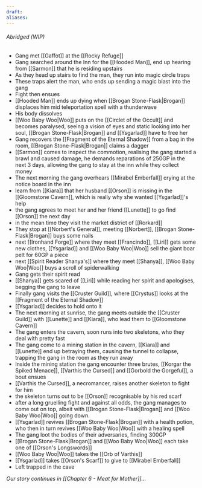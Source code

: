 ```yaml
---
draft: 
aliases:
---
```

###### Abridged (WIP)
- Gang met [[Gaffot]] at the [[Rocky Refuge]]
- Gang searched around the Inn for the [[Hooded Man]], end up hearing from [[Sarmon]] that he is residing upstairs
- As they head up stairs to find the man, they run into magic circle traps
- These traps alert the man, who ends up sending a magic blast into the gang
- Fight then ensues
- [[Hooded Man]] ends up dying when [[Brogan Stone-Flask|Brogan]] displaces him mid teleportation spell with a thunderwave
- His body dissolves
- [[Woo Baby Woo|Woo]] puts on the [[Circlet of the Occult]] and becomes paralysed, seeing a vision of eyes and static looking into her soul, [[Brogan Stone-Flask|Brogan]] and [[Ysgarlad]] have to free her
- Gang recovers the [[Fragment of the Eternal Shadow]] from a bag in the room, [[Brogan Stone-Flask|Brogan]] claims a dagger
- [[Sarmon]] comes to inspect the commotion, realising the gang started a brawl and caused damage, he demands reparations of 250GP in the next 3 days, allowing the gang to stay at the inn while they collect money
- The next morning the gang overhears [[Mirabel Emberfall]] crying at the notice board in the inn
- learn from [[Kiara]] that her husband [[Orson]] is missing in the [[Gloomstone Cavern]], which is really why she wanted [[Ysgarlad]]'s help
- the gang agrees to meet her and her friend [[Lunette]] to go find [[Orson]] the next day
- in the mean time they visit the market district of [[Rorkard]]
- They stop at [[Norbert's General]], meeting [[Norbert]], [[Brogan Stone-Flask|Brogan]] buys some nails
- next [[Ironhand Forge]] where they meet [[Francindo]], [[Liri]] gets some new clothes, [[Ysgarlad]] and [[Woo Baby Woo|Woo]] sell the giant boar pelt for 60GP a piece
- next [[Spirit Reader Shanya's]] where they meet [[Shanya]], [[Woo Baby Woo|Woo]] buys a scroll of spiderwalking
- Gang gets their spirit read
- [[Shanya]] gets scared of [[Liri]] while reading her spirit and apologises, begging the gang to leave
- Finally gang visits the [[Cruster Guild]], where [[Crystus]] looks at the [[Fragment of the Eternal Shadow]]
- [[Ysgarlad]] decides to hold onto it
- The next morning at sunrise, the gang meets outside the [[Cruster Guild]] with [[Lunette]] and [[Kiara]], who lead them to [[Gloomstone Cavern]]
- The gang enters the cavern, soon runs into two skeletons, who they deal with pretty fast
- The gang come to a mining station in the cavern, [[Kiara]] and [[Lunette]] end up betraying them, causing the tunnel to collapse, trapping the gang in the room as they run away
- Inside the mining station the gang encounter three brutes, [[Korgar the Spiked Menace]], [[Varthis the Cursed]] and [[Gorbold the Gorgeful]], a bout ensues
- [[Varthis the Cursed]], a necromancer, raises another skeleton to fight for him
- the skeleton turns out to be [[Orson]] recognisable by his red scarf
- after a long gruelling fight and against all odds, the gang manages to come out on top, albeit with [[Brogan Stone-Flask|Brogan]] and [[Woo Baby Woo|Woo]] going down.
- [[Ysgarlad]] revives [[Brogan Stone-Flask|Brogan]] with a health potion, who then in turn revives [[Woo Baby Woo|Woo]] with a healing spell
- The gang loot the bodies of their adversaries, finding 300GP
- [[Brogan Stone-Flask|Brogan]] and [[Woo Baby Woo|Woo]] each take one of [[Orson's Longswords]]
- [[Woo Baby Woo|Woo]] takes the [[Orb of Varthis]]
- [[Ysgarlad]] takes [[Orson's Scarf]] to give to [[Mirabel Emberfall]]
- Left trapped in the cave

*Our story continues in [[Chapter 6 - Meat for Mother]]...*